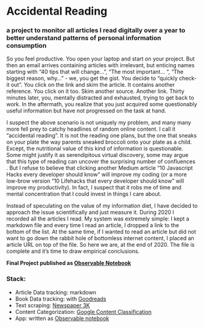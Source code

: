 # Accidental Reading

### a project to monitor all articles I read digitally over a year to better understand patterns of personal information consumption

So you feel productive. You open your laptop and start on your project. But then an email arrives containing articles with irrelevant, but enticing names starting with “40 tips that will change…”, “The most important… “, “The biggest reason, why…” - we, you get the gist. You decide to “quickly check-it out”. You click on the link and skim the article. It contains another reference. You click on it too. Skim another source. Another link. Thirty minutes later, you, mentally distracted and exhausted, trying to get back to work. In the aftermath, you realize that you just acquired some questionably useful information but have not progressed on the task at hand.

I suspect the above scenario is not uniquely my problem, and many many more fell prey to catchy headlines of random online content. I call it “accidental reading”. It is not the reading one plans, but the one that sneaks on your plate the way parents sneaked broccoli onto your plate as a child. Except, the nutritional value of this kind of information is questionable. Some might justify it as serendipitous virtual discovery, some may argue that this type of reading can uncover the surprising number of confluences . But I refuse to believe that clicking another Medium article “10 Javascript Hacks every developer should know” will improve my coding (or a more low-brow version “10 Lifehacks that every developer should know” will improve my productivity). In fact, I suspect that it robs me of time and mental concentration that I could invest in things I care about.

Instead of speculating on the value of my information diet, I have decided to approach the issue scientifically and just measure it. During 2020 I recorded all the articles I read. My system was extremely simple: I kept a markdown file and every time I read an article, I dropped a link to the bottom of the list. At the same time, if I wanted to read an article but did not want to go down the rabbit hole of bottomless internet content, I placed an article URL on top of the file. So here we are, at the end of 2020. The file is complete and it’s time to draw empirical conclusions.

**Final Project published as [Observable Notebook](https://observablehq.com/@annanican/accidental-reading)**


### Stack:

* Article Data tracking: markdown
* Book Data tracking: with [Goodreads](https://www.goodreads.com/)
* Text scraping: [Newspaper 3K](https://newspaper.readthedocs.io/en/latest/)
* Content Categorization: [Google Content Classification](https://cloud.google.com/natural-language/docs/classifying-text)
* App: written as [Observable notebook](https://observablehq.com/)
